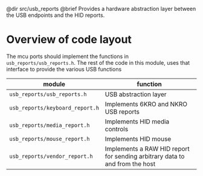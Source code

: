 @dir src/usb_reports
@brief Provides a hardware abstraction layer between the USB endpoints and the HID reports.

# Overview of code layout

The mcu ports should implement the functions in `usb_reports/usb_reports.h`.
The rest of the code in this module, uses that interface to provide the various
USB functions

| module | function |
|--------|----------|
| `usb_reports/usb_reports.h` | USB abstraction layer |
| `usb_reports/keyboard_report.h` | Implements 6KRO and NKRO USB reports |
| `usb_reports/media_report.h` | Implements HID media controls|
| `usb_reports/mouse_report.h` | Implements HID mouse |
| `usb_reports/vendor_report.h` | Implements a RAW HID report for sending arbitrary data to and from the host |
